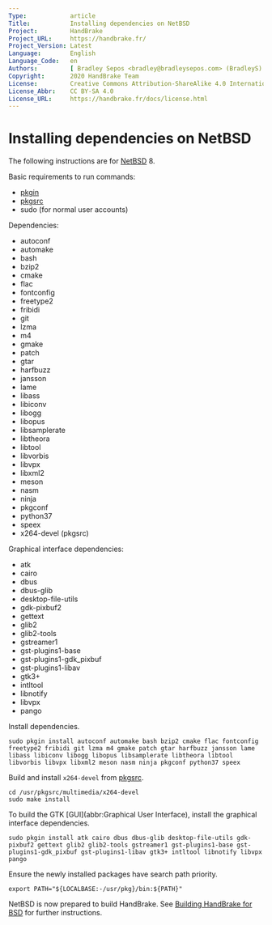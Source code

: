 ```yaml
---
Type:            article
Title:           Installing dependencies on NetBSD
Project:         HandBrake
Project_URL:     https://handbrake.fr/
Project_Version: Latest
Language:        English
Language_Code:   en
Authors:         [ Bradley Sepos <bradley@bradleysepos.com> (BradleyS) ]
Copyright:       2020 HandBrake Team
License:         Creative Commons Attribution-ShareAlike 4.0 International
License_Abbr:    CC BY-SA 4.0
License_URL:     https://handbrake.fr/docs/license.html
---
```


Installing dependencies on NetBSD
=================================

The following instructions are for [NetBSD](https://www.netbsd.org/) 8.

Basic requirements to run commands:

- [pkgin](https://wiki.netbsd.org/pkgsrc/how_to_upgrade_packages/)
- [pkgsrc](https://www.netbsd.org/docs/pkgsrc/getting.html)
- sudo (for normal user accounts)

Dependencies:

- autoconf
- automake
- bash
- bzip2
- cmake
- flac
- fontconfig
- freetype2
- fribidi
- git
- lzma
- m4
- gmake
- patch
- gtar
- harfbuzz
- jansson
- lame
- libass
- libiconv
- libogg
- libopus
- libsamplerate
- libtheora
- libtool
- libvorbis
- libvpx
- libxml2
- meson
- nasm
- ninja
- pkgconf
- python37
- speex
- x264-devel (pkgsrc)

Graphical interface dependencies:

- atk
- cairo
- dbus
- dbus-glib
- desktop-file-utils
- gdk-pixbuf2
- gettext
- glib2
- glib2-tools
- gstreamer1
- gst-plugins1-base
- gst-plugins1-gdk_pixbuf
- gst-plugins1-libav
- gtk3+
- intltool
- libnotify
- libvpx
- pango

Install dependencies.

    sudo pkgin install autoconf automake bash bzip2 cmake flac fontconfig freetype2 fribidi git lzma m4 gmake patch gtar harfbuzz jansson lame libass libiconv libogg libopus libsamplerate libtheora libtool libvorbis libvpx libxml2 meson nasm ninja pkgconf python37 speex

Build and install `x264-devel` from [pkgsrc](https://www.netbsd.org/docs/software/packages.html).

    cd /usr/pkgsrc/multimedia/x264-devel
    sudo make install

To build the GTK [GUI](abbr:Graphical User Interface), install the graphical interface dependencies.

    sudo pkgin install atk cairo dbus dbus-glib desktop-file-utils gdk-pixbuf2 gettext glib2 glib2-tools gstreamer1 gst-plugins1-base gst-plugins1-gdk_pixbuf gst-plugins1-libav gtk3+ intltool libnotify libvpx pango

Ensure the newly installed packages have search path priority.

    export PATH="${LOCALBASE:-/usr/pkg}/bin:${PATH}"

NetBSD is now prepared to build HandBrake. See [Building HandBrake for BSD](build-bsd.html) for further instructions.
